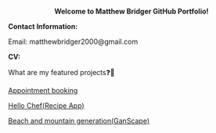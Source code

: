 <p align="center">
  <b>
Welcome to Matthew Bridger GitHub Portfolio!
  </b>



</p>

<b>
Contact Information:
</b>

<p>
Email: matthewbridger2000@gmail.com
</p>

<b>
CV:
</b>
<p>
<a href=""></a>
</p>


What are my featured projects❓🚀

<a href="https://github.com/matthewbridger/Booking-Application">Appointment booking</a>

<a href="https://github.com/matthewbridger/Hello-Chef">Hello Chef(Recipe App)</a>

<a href="https://github.com/matthewbridger/Beach-image-generation">Beach and mountain generation(GanScape)</a>
